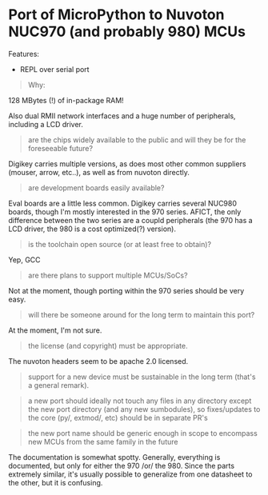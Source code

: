 Port of MicroPython to Nuvoton NUC970 (and probably 980) MCUs
==========================================

Features:
- REPL over serial port



> Why:

128 MBytes (!) of in-package RAM!  

Also dual RMII network interfaces and a huge number of peripherals, including a LCD driver.

> are the chips widely available to the public and will they be 
> for the foreseeable future?

Digikey carries multiple versions, as does most other common suppliers 
(mouser, arrow, etc..), as well as from nuvoton directly.

> are development boards easily available?

Eval boards are a little less common. Digikey carries several NUC980 boards,
though I'm mostly interested in the 970 series. AFICT, the only difference
between the two series are a coupld peripherals (the 970 has a LCD driver, 
the 980 is a cost optimized(?) version).


> is the toolchain open source (or at least free to obtain)?

Yep, GCC

> are there plans to support multiple MCUs/SoCs?

Not at the moment, though porting within the 970 series should be very easy.

> will there be someone around for the long term to maintain this port?

At the moment, I'm not sure.

> the license (and copyright) must be appropriate.

The nuvoton headers seem to be apache 2.0 licensed.

> support for a new device must be sustainable in the long term (that's a general remark).



> a new port should ideally not touch any files in any directory except the new port directory (and any new sumbodules), so fixes/updates to the core (py/, extmod/, etc) should be in separate PR's



> the new port name should be generic enough in scope to encompass new MCUs from the same family in the future



The documentation is somewhat spotty. Generally, everything is documented, but only for either the 
970 /or/ the 980. Since the parts extremely similar, it's usually possible to generalize from 
one datasheet to the other, but it is confusing.